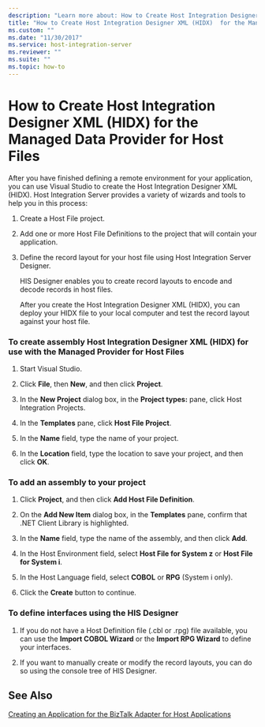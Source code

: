 ```yaml
---
description: "Learn more about: How to Create Host Integration Designer XML (HIDX)  for the Managed Data Provider for Host Files"
title: "How to Create Host Integration Designer XML (HIDX)  for the Managed Data Provider for Host Files"
ms.custom: ""
ms.date: "11/30/2017"
ms.service: host-integration-server
ms.reviewer: ""
ms.suite: ""
ms.topic: how-to
---
```

# How to Create Host Integration Designer XML (HIDX)  for the Managed Data Provider for Host Files
After you have finished defining a remote environment for your application, you can use Visual Studio to create the Host Integration Designer XML (HIDX). Host Integration Server provides a variety of wizards and tools to help you in this process:  
  
1. Create a Host File project.  
  
2. Add one or more Host File Definitions to the project that will contain your application.  
  
3. Define the record layout for your host file using Host Integration Server Designer.  
  
    HIS Designer enables you to create record layouts to encode and decode records in host files.  
  
   After you create the Host Integration Designer XML (HIDX), you can deploy your HIDX file to your local computer and test the record layout against your host file.  
  
### To create assembly Host Integration Designer XML (HIDX) for use with the Managed Provider for Host Files  
  
1.  Start Visual Studio.  
  
2.  Click **File**, then **New**, and then click **Project**.  
  
3.  In the **New Project** dialog box, in the **Project types:** pane, click Host Integration Projects.  
  
4.  In the **Templates** pane, click **Host File Project**.  
  
5.  In the **Name** field, type the name of your project.  
  
6.  In the **Location** field, type the location to save your project, and then click **OK**.  
  
### To add an assembly to your project  
  
1.  Click **Project**, and then click **Add Host File Definition**.  
  
2.  On the **Add New Item** dialog box, in the **Templates** pane, confirm that .NET Client Library is highlighted.  
  
3.  In the **Name** field, type the name of the assembly, and then click **Add**.  
  
4.  In the Host Environment field, select **Host File for System z** or **Host File for System i**.  
  
5.  In the Host Language field, select **COBOL** or **RPG** (System i only).  
  
6.  Click the **Create** button to continue.  
  
### To define interfaces using the HIS Designer  
  
1.  If you do not have a Host Definition file (.cbl or .rpg) file available, you can use the **Import COBOL Wizard** or the **Import RPG Wizard** to define your interfaces.  
  
2.  If you want to manually create or modify the record layouts, you can do so using the console tree of HIS Designer.  
  
## See Also  
 [Creating an Application for the BizTalk Adapter for Host Applications](./creating-an-application-for-the-biztalk-adapter-for-host-applications2.md)
